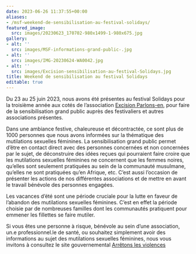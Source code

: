 ```yaml
---
date: 2023-06-26 11:37:55+00:00
aliases:
- /msf-weekend-de-sensibilisation-au-festival-solidays/
featured_image:
  src: images/20230623_170702-980x1499-1-980x675.jpg
gallery:
- alt: ''
  src: images/MSF-informations-grand-public-.jpg
- alt: ''
  src: images/IMG-20230624-WA0042.jpg
- alt: ''
  src: images/Excision-sensibilisation-au-festival-Solidays.jpg
title: Weekend de sensibilisation au festival Solidays
editable: true
---
```

Du 23 au 25 juin 2023, nous avons été présentes au festival Solidays pour la troisième année aux cotés de l’association [Excision Parlons-en](https://www.excisionparlonsen.org/), pour faire de la sensibilisation grand public auprès des festivaliers et autres associations présentes.

Dans une ambiance festive, chaleureuse et décontractée, ce sont plus de 1000 personnes que nous avons informées sur la thématique des mutilations sexuelles féminines. La sensibilisation grand public permet d’être en contact direct avec des personnes concernées et non concernées par le sujet, de déconstruire des idées reçues qui pourraient faire croire que les mutilations sexuelles féminines ne concernent que les femmes noires, qu’elles sont seulement pratiquées au sein de la communauté musulmane, qu’elles ne sont pratiquées qu’en Afrique, etc. C’est aussi l’occasion de présenter les actions de nos différentes associations et de mettre en avant le travail bénévole des personnes engagées.

Les vacances d’été sont une période cruciale pour la lutte en faveur de l’abandon des mutilations sexuelles féminines. C’est en effet la période choisie par de nombreuses familles dont les communautés pratiquent pour emmener les fillettes se faire mutiler.

Si vous êtes une personne à risque, bénévole au sein d’une association, un.e professionnel.le de santé, ou souhaitez simplement avoir des informations au sujet des mutilations sexuelles féminines, nous vous invitons à consultez le site gouvernemental [Arrêtons les violences](https://arretonslesviolences.gouv.fr/besoin-d-aide/mutilations-sexuelles-feminines)
